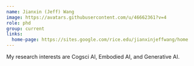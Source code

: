 ```yaml
---
name: Jianxin (Jeff) Wang
image: https://avatars.githubusercontent.com/u/46662361?v=4
role: phd
group: current
links:
  home-page: https://sites.google.com/rice.edu/jianxinjeffwang/home
---
```


My research interests are Cogsci AI, Embodied AI, and Generative AI.